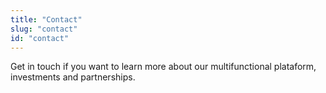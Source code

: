 ```yaml
---
title: "Contact"
slug: "contact"
id: "contact"
---
```


Get in touch if you want to learn more about our multifunctional plataform, investments and partnerships.
